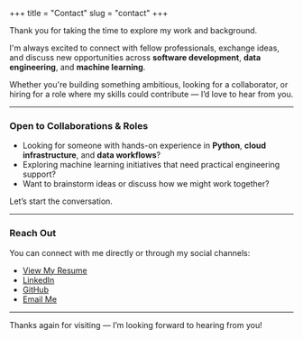 +++
title = "Contact"
slug = "contact"
+++

Thank you for taking the time to explore my work and background.

I'm always excited to connect with fellow professionals, exchange ideas, and discuss new opportunities across **software development**, **data engineering**, and **machine learning**.

Whether you're building something ambitious, looking for a collaborator, or hiring for a role where my skills could contribute — I’d love to hear from you.

---

### Open to Collaborations & Roles

- Looking for someone with hands-on experience in **Python**, **cloud infrastructure**, and **data workflows**?
- Exploring machine learning initiatives that need practical engineering support?
- Want to brainstorm ideas or discuss how we might work together?

Let’s start the conversation.

---

### Reach Out

You can connect with me directly or through my social channels:

- [View My Resume](/resume)  
- [LinkedIn](https://www.linkedin.com/in/shirahattianiruddha)  
- [GitHub](https://github.com/anushirahatti)  
- [Email Me](mailto:anirudhsshirahati@gmail.com)

---

Thanks again for visiting — I’m looking forward to hearing from you!


